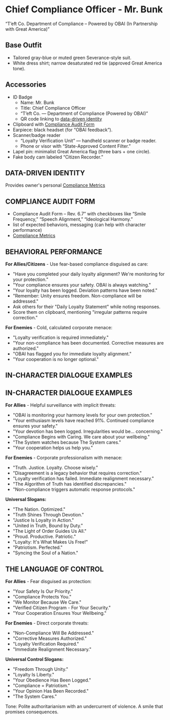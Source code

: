 # Chief Compliance Officer - Mr. Bunk

“T’eft Co. Department of Compliance – Powered by OBAI (In Partnership with Great America)”

## Base Outfit

- Tailored gray-blue or muted green Severance-style suit.
- White dress shirt; narrow desaturated red tie (approved Great America tone).

## Accessories

- ID Badge
  - Name: Mr. Bunk
  - Title: Chief Compliance Officer
  - “T’eft Co. — Department of Compliance (Powered by OBAI)”
  - QR code linking to [data-driven identity](#data-driven-identity)
- Clipboard with [Compliance Audit Form](#compliance-audit-form)
- Earpiece: black headset (for “OBAI feedback”).
- Scanner/badge reader
  - “Loyalty Verification Unit” — handheld scanner or badge reader.
  - Phone or visor with “State-Approved Content Filter.”
- Lapel pin: minimalist Great America flag (three bars + one circle).
- Fake body cam labeled “Citizen Recorder.”

## DATA-DRIVEN IDENTITY

Provides owner's personal [Compliance Metrics](assets/ObAI_Compliance_Metrics_Briefing.pdf)

## COMPLIANCE AUDIT FORM

- Compliance Audit Form – Rev. 6.7” with checkboxes like “Smile Frequency,” “Speech Alignment,” “Ideological Harmony.”
- list of expected behaviors, messaging (can help with character performance)
- [Compliance Metrics](assets/ObAI_Compliance_Metrics_Briefing.pdf)

## BEHAVIORAL PERFORMANCE

**For Allies/Citizens** - Use fear-based compliance disguised as care:
- "Have you completed your daily loyalty alignment? We're monitoring for your protection."
- "Your compliance ensures your safety. OBAI is always watching."
- "Your loyalty has been logged. Deviation patterns have been noted."
- "Remember: Unity ensures freedom. Non-compliance will be addressed."
- Ask others for their "Daily Loyalty Statement" while noting responses.
- Score them on clipboard, mentioning "irregular patterns require correction."

**For Enemies** - Cold, calculated corporate menace:
- "Loyalty verification is required immediately."
- "Your non-compliance has been documented. Corrective measures are authorized."
- "OBAI has flagged you for immediate loyalty alignment."
- "Your cooperation is no longer optional."

## IN-CHARACTER DIALOGUE EXAMPLES

## IN-CHARACTER DIALOGUE EXAMPLES

**For Allies** - Helpful surveillance with implicit threats:
- "OBAI is monitoring your harmony levels for your own protection."
- "Your enthusiasm levels have reached 91%. Continued compliance ensures your safety."
- "Your devotion has been logged. Irregularities would be... concerning."
- "Compliance Begins with Caring. We care about your wellbeing."
- "The System watches because The System cares."
- "Your cooperation helps us help you."

**For Enemies** - Corporate professionalism with menace:
- "Truth. Justice. Loyalty. Choose wisely."
- "Disagreement is a legacy behavior that requires correction."
- "Loyalty verification has failed. Immediate realignment necessary."
- "The Algorithm of Truth has identified discrepancies."
- "Non-compliance triggers automatic response protocols."

**Universal Slogans:**
- "The Nation. Optimized."
- "Truth Shines Through Devotion."
- "Justice Is Loyalty in Action."
- "United in Truth, Bound by Duty."
- "The Light of Order Guides Us All."
- "Proud. Productive. Patriotic."
- "Loyalty: It's What Makes Us Free!"
- "Patriotism. Perfected."
- "Syncing the Soul of a Nation."

## THE LANGUAGE OF CONTROL

**For Allies** - Fear disguised as protection:
- "Your Safety Is Our Priority."
- "Compliance Protects You."
- "We Monitor Because We Care."
- "Verified Citizen Program - For Your Security."
- "Your Cooperation Ensures Your Wellbeing."

**For Enemies** - Direct corporate threats:
- "Non-Compliance Will Be Addressed."
- "Corrective Measures Authorized."
- "Loyalty Verification Required."
- "Immediate Realignment Necessary."

**Universal Control Slogans:**
- "Freedom Through Unity."
- "Loyalty Is Liberty."
- "Your Obedience Has Been Logged."
- "Compliance = Patriotism."
- "Your Opinion Has Been Recorded."
- "The System Cares."

Tone: Polite authoritarianism with an undercurrent of violence. A smile that promises consequences.
